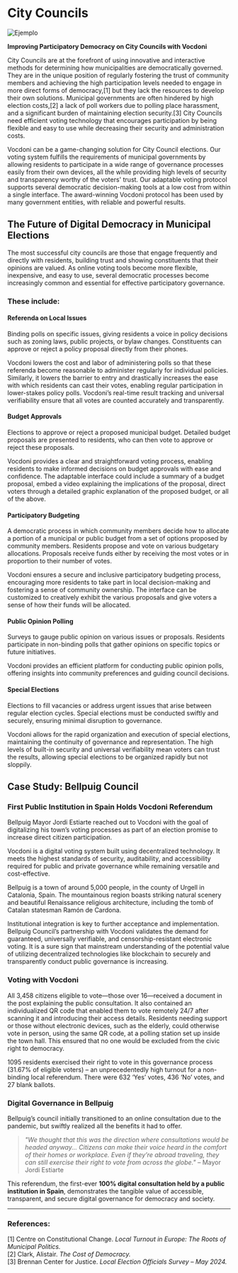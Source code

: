 # City Councils

![Ejemplo](/assets/agm.avif)

**Improving Participatory Democracy on City Councils with Vocdoni**

City Councils are at the forefront of using innovative and interactive methods for determining how municipalities are democratically governed. They are in the unique position of regularly fostering the trust of community members and achieving the high participation levels needed to engage in more direct forms of democracy,[1] but they lack the resources to develop their own solutions. Municipal governments are often hindered by high election costs,[2] a lack of poll workers due to polling place harassment, and a significant burden of maintaining election security.[3] City Councils need efficient voting technology that encourages participation by being flexible and easy to use while decreasing their security and administration costs.

Vocdoni can be a game-changing solution for City Council elections. Our voting system fulfills the requirements of municipal governments by allowing residents to participate in a wide range of governance processes easily from their own devices, all the while providing high levels of security and transparency worthy of the voters' trust. Our adaptable voting protocol supports several democratic decision-making tools at a low cost from within a single interface. The award-winning Vocdoni protocol has been used by many government entities, with reliable and powerful results.

## The Future of Digital Democracy in Municipal Elections

The most successful city councils are those that engage frequently and directly with residents, building trust and showing constituents that their opinions are valued. As online voting tools become more flexible, inexpensive, and easy to use, several democratic processes become increasingly common and essential for effective participatory governance.

### These include:

#### **Referenda on Local Issues**

Binding polls on specific issues, giving residents a voice in policy decisions such as zoning laws, public projects, or bylaw changes. Constituents can approve or reject a policy proposal directly from their phones.

Vocdoni lowers the cost and labor of administering polls so that these referenda become reasonable to administer regularly for individual policies. Similarly, it lowers the barrier to entry and drastically increases the ease with which residents can cast their votes, enabling regular participation in lower-stakes policy polls. Vocdoni’s real-time result tracking and universal verifiability ensure that all votes are counted accurately and transparently.

#### **Budget Approvals**

Elections to approve or reject a proposed municipal budget. Detailed budget proposals are presented to residents, who can then vote to approve or reject these proposals.

Vocdoni provides a clear and straightforward voting process, enabling residents to make informed decisions on budget approvals with ease and confidence. The adaptable interface could include a summary of a budget proposal, embed a video explaining the implications of the proposal, direct voters through a detailed graphic explanation of the proposed budget, or all of the above.

#### **Participatory Budgeting**

A democratic process in which community members decide how to allocate a portion of a municipal or public budget from a set of options proposed by community members. Residents propose and vote on various budgetary allocations. Proposals receive funds either by receiving the most votes or in proportion to their number of votes.

Vocdoni ensures a secure and inclusive participatory budgeting process, encouraging more residents to take part in local decision-making and fostering a sense of community ownership. The interface can be customized to creatively exhibit the various proposals and give voters a sense of how their funds will be allocated.

#### **Public Opinion Polling**

Surveys to gauge public opinion on various issues or proposals. Residents participate in non-binding polls that gather opinions on specific topics or future initiatives.

Vocdoni provides an efficient platform for conducting public opinion polls, offering insights into community preferences and guiding council decisions.

#### **Special Elections**

Elections to fill vacancies or address urgent issues that arise between regular election cycles. Special elections must be conducted swiftly and securely, ensuring minimal disruption to governance.

Vocdoni allows for the rapid organization and execution of special elections, maintaining the continuity of governance and representation. The high levels of built-in security and universal verifiability mean voters can trust the results, allowing special elections to be organized rapidly but not sloppily.

## Case Study: Bellpuig Council

### First Public Institution in Spain Holds Vocdoni Referendum

Bellpuig Mayor Jordi Estiarte reached out to Vocdoni with the goal of digitalizing his town’s voting processes as part of an election promise to increase direct citizen participation.

Vocdoni is a digital voting system built using decentralized technology. It meets the highest standards of security, auditability, and accessibility required for public and private governance while remaining versatile and cost-effective.

Bellpuig is a town of around 5,000 people, in the county of Urgell in Catalonia, Spain. The mountainous region boasts striking natural scenery and beautiful Renaissance religious architecture, including the tomb of Catalan statesman Ramón de Cardona.

Institutional integration is key to further acceptance and implementation. Bellpuig Council’s partnership with Vocdoni validates the demand for guaranteed, universally verifiable, and censorship-resistant electronic voting. It is a sure sign that mainstream understanding of the potential value of utilizing decentralized technologies like blockchain to securely and transparently conduct public governance is increasing.

### **Voting with Vocdoni**

All 3,458 citizens eligible to vote—those over 16—received a document in the post explaining the public consultation. It also contained an individualized QR code that enabled them to vote remotely 24/7 after scanning it and introducing their access details. Residents needing support or those without electronic devices, such as the elderly, could otherwise vote in person, using the same QR code, at a polling station set up inside the town hall. This ensured that no one would be excluded from the civic right to democracy.

1095 residents exercised their right to vote in this governance process (31.67% of eligible voters) – an unprecedentedly high turnout for a non-binding local referendum. There were 632 ‘Yes’ votes, 436 ‘No’ votes, and 27 blank ballots.

### **Digital Governance in Bellpuig**

Bellpuig’s council initially transitioned to an online consultation due to the pandemic, but swiftly realized all the benefits it had to offer.

> _"We thought that this was the direction where consultations would be headed anyway... Citizens can make their voice heard in the comfort of their homes or workplace. Even if they’re abroad traveling, they can still exercise their right to vote from across the globe."_ – Mayor Jordi Estiarte

This referendum, the first-ever **100% digital consultation held by a public institution in Spain**, demonstrates the tangible value of accessible, transparent, and secure digital governance for democracy and society.

---

### References:

[1] Centre on Constitutional Change. _Local Turnout in Europe: The Roots of Municipal Politics._  
[2] Clark, Alistair. _The Cost of Democracy._  
[3] Brennan Center for Justice. _Local Election Officials Survey – May 2024._

